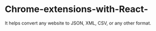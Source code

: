 # Chrome-extensions-with-React-
It helps convert any website to JSON, XML, CSV, or any other format. 
